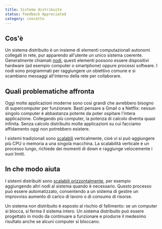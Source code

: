 ```yaml
---
title: Sistema distribuito
status: Feedback Appreciated
category: concetto
---
```


## Cos'è

Un sistema distribuito è un insieme di elementi computazionali autonomi collegati in rete, pur apparendo all'utente un unico sistema coerente. Generalmente chiamati [nodi](/it/nodes/), questi elementi possono essere dispositivi hardware (ad esempio computer o smartphone) oppure processi software. I nodi sono programmati per raggiungere un obiettivo comune e si scambiano messaggi all'interno della rete per collaborare.

## Quali problematiche affronta

Oggi molte applicazioni moderne sono così grandi che avrebbero bisogno di supercomputer per funzionare. Basti pensare a Gmail o a Netflix: nessun singolo computer è abbastanza potente da poter ospitare l'intera applicazione. Collegando più computer, la potenza di calcolo diventa quasi infinita. Senza calcolo distribuito molte applicazioni su cui facciamo affidamento oggi non potrebbero esistere.

I sistemi tradizionali sono [scalabili](/it/scalability/) verticalmente, cioè vi si può aggiungere più CPU o memoria a una singola macchina. La scalabilità verticale è un processo lungo, richiede dei momenti di down e raggiunge velocemente i suoi limiti.

## In che modo aiuta

I sistemi distribuiti sono [scalabili orizzontalmente](/it/horizontal-scaling/), per esempio aggiungendo altri nodi al sistema quando è necessario. Questo processo può essere automatizzato, consentendo a un sistema di gestire un improvviso aumento di carico di lavoro o di consumo di risorse.

Un sistema non distribuito è esposto al rischio di fallimento: se un computer si blocca, si ferma il sistema intero. Un sistema distribuito può essere progettato in modo da continuare a funzionare e produrre il medesimo risultato anche se alcuni computer si bloccano.
